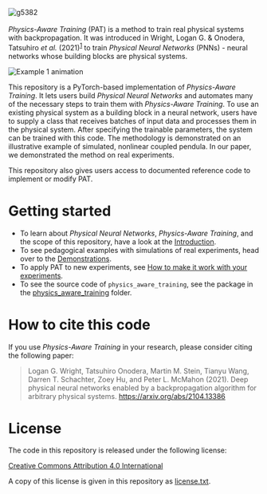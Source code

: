 
![g5382](https://user-images.githubusercontent.com/35846424/116468174-894e9780-a83e-11eb-97a8-88063e1653c0.png)
<br/><br/>
*Physics-Aware Training* (PAT) is a method to train real physical systems with backpropagation. It was introduced in Wright, Logan G. & Onodera, Tatsuhiro *et al.* (2021)<sup>[1](#how-to-cite-this-code)</sup> to train *Physical Neural Networks* (PNNs) - neural networks whose building blocks are physical systems.


![Example 1 animation](https://github.com/mcmahon-lab/Physics-Aware-Training/blob/main/docs/Example1.gif?raw=true)


This repository is a PyTorch-based implementation of *Physics-Aware Training*. It lets users build *Physical Neural Networks* and automates many of the necessary steps to train them with *Physics-Aware Training*. To use an existing physical system as a building block in a neural network, users have to supply a class that receives batches of input data and processes them in the physical system. After specifying the trainable parameters, the system can be trained with this code. The methodology is demonstrated on an illustrative example of simulated, nonlinear coupled pendula. In our paper, we demonstrated the method on real experiments. 

This repository also gives users access to documented reference code to implement or modify PAT.

# Getting started

- To learn about *Physical Neural Networks*, *Physics-Aware Training*, and the scope of this repository, have a look at the [Introduction](https://github.com/mcmahon-lab/Physics-Aware-Training/tree/main/docs/introduction.md).
- To see pedagogical examples with simulations of real experiments, head over to the [Demonstrations](https://github.com/mcmahon-lab/Physics-Aware-Training/tree/main/examples/README.md).
- To apply PAT to new experiments, see [How to make it work with your experiments](https://github.com/mcmahon-lab/Physics-Aware-Training/tree/main/docs/how_to_create_own_exp.md).
- To see the source code of `physics_aware_training`, see the package in the [physics_aware_training](https://github.com/mcmahon-lab/Physics-Aware-Training/tree/main/physics_aware_training) folder.


# How to cite this code

If you use *Physics-Aware Training* in your research, please consider citing the following paper:

>Logan G. Wright, Tatsuhiro Onodera, Martin M. Stein, Tianyu Wang, Darren T. Schachter, Zoey Hu, and Peter L. McMahon (2021). Deep physical neural networks enabled by a backpropagation algorithm for arbitrary physical systems. https://arxiv.org/abs/2104.13386

# License

The code in this repository is released under the following license:

[Creative Commons Attribution 4.0 International](https://creativecommons.org/licenses/by/4.0/)

A copy of this license is given in this repository as [license.txt](https://github.com/mcmahon-lab/Physics-Aware-Training/blob/main/license.txt).
